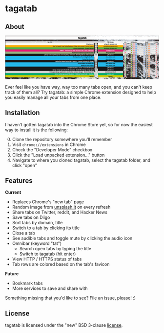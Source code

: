 # tagatab

## About

![Screenshot of tagatab](./img/ss.png)

Ever feel like you have way, way too many tabs open, and you can't keep track
of them all? Try tagatab: a simple Chrome extension designed to help you
easily manage all your tabs from one place.

## Installation

I haven't gotten tagatab into the Chrome Store yet, so for now the easiest way
to install it is the following:

0. Clone the repository somewhere you'll remember
0. Visit `chrome://extensions` in Chrome
0. Check the "Developer Mode" checkbox
0. Click the "Load unpacked extension..." button
0. Navigate to where you cloned tagatab, select the tagatab folder, and click "open"

## Features

__Current__

- Replaces Chrome's "new tab" page
- Random image from [unsplash.it](https://unsplash.it/) on every refresh
- Share tabs on Twitter, reddit, and Hacker News
- Save tabs on Diigo
- Sort tabs by domain, title
- Switch to a tab by clicking its title
- Close a tab
- See audible tabs and toggle mute by clicking the audio icon
- Omnibar (keyword "tat")
    - Search open tabs by typing the title
    - Switch to tagatab (hit enter)
- View HTTP / HTTPS status of tabs
- Tab rows are colored based on the tab's favicon

__Future__
- Bookmark tabs
- More services to save and share with

Something missing that you'd like to see? File an issue, please! :)

## License

tagatab is licensed under the "new" BSD 3-clause [license](./LICENSE). 
